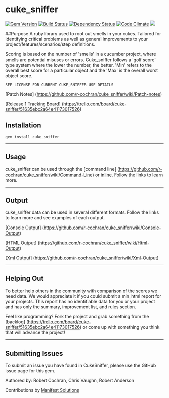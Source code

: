 cuke_sniffer 
============
[![Gem Version](https://badge.fury.io/rb/cuke_sniffer.png)](http://badge.fury.io/rb/cuke_sniffer)
[![Build Status](https://travis-ci.org/r-cochran/cuke_sniffer.png?branch=master)](https://travis-ci.org/r-cochran/cuke_sniffer)
[![Dependency Status](https://gemnasium.com/r-cochran/cuke_sniffer.png)](https://gemnasium.com/r-cochran/cuke_sniffer)
[![Code Climate](https://codeclimate.com/github/r-cochran/cuke_sniffer.png)](https://codeclimate.com/github/r-cochran/cuke_sniffer)
![](http://ruby-gem-downloads-badge.herokuapp.com/cuke_sniffer?type=total)

##Purpose
A ruby library used to root out smells in your cukes. Tailored for identifying critical problems as well as general improvements to your project/features/scenarios/step definitions.

Scoring is based on the number of 'smells' in a cucumber project, where smells
are potential misuses or errors. Cuke_sniffer follows a 'golf score' type system
where the lower the number, the better. 'Min' refers to the overall best score
for a particular object and the 'Max' is the overall worst object score.


`SEE LICENSE FOR CURRENT CUKE_SNIFFER USE DETAILS`

[Patch Notes] (https://github.com/r-cochran/cuke_sniffer/wiki/Patch-notes)

[Release 1 Tracking Board] (https://trello.com/board/cuke-sniffer/51635ebc2a64e41173017526)

Installation
-----------

    gem install cuke_sniffer

----
Usage
---
cuke_sniffer can be used through the [command line] (https://github.com/r-cochran/cuke_sniffer/wiki/Command-Line) or [inline](https://github.com/r-cochran/cuke_sniffer/wiki/Ruby-inline). Follow the links to learn more.

---    
Output
----
cuke_sniffer data can be used in several different formats. Follow the links to learn more and see examples of each output.

[Console Output] (https://github.com/r-cochran/cuke_sniffer/wiki/Console-Output)

[HTML Output] (https://github.com/r-cochran/cuke_sniffer/wiki/Html-Output)

[Xml Output] (https://github.com/r-cochran/cuke_sniffer/wiki/Xml-Output)

---
Helping Out
-----
To better help others in the community with comparison of the scores we need data. We would appreciate it if you could submit a min_html report for your projects. This report has no identifiable data for you or your project and has only the summary, improvement list, and rules section. 

Feel like programming? Fork the project and grab something from the [backlog] (https://trello.com/board/cuke-sniffer/51635ebc2a64e41173017526) or come up with something you think that will advance the project!


---
Submitting Issues
-----
To submit an issue you have found in CukeSniffer, please use the GitHub issue page for this gem.

Authored by: Robert Cochran, Chris Vaughn, Robert Anderson

Contributions by [Manifest Solutions](http://manifestcorp.com/Home.aspx)
